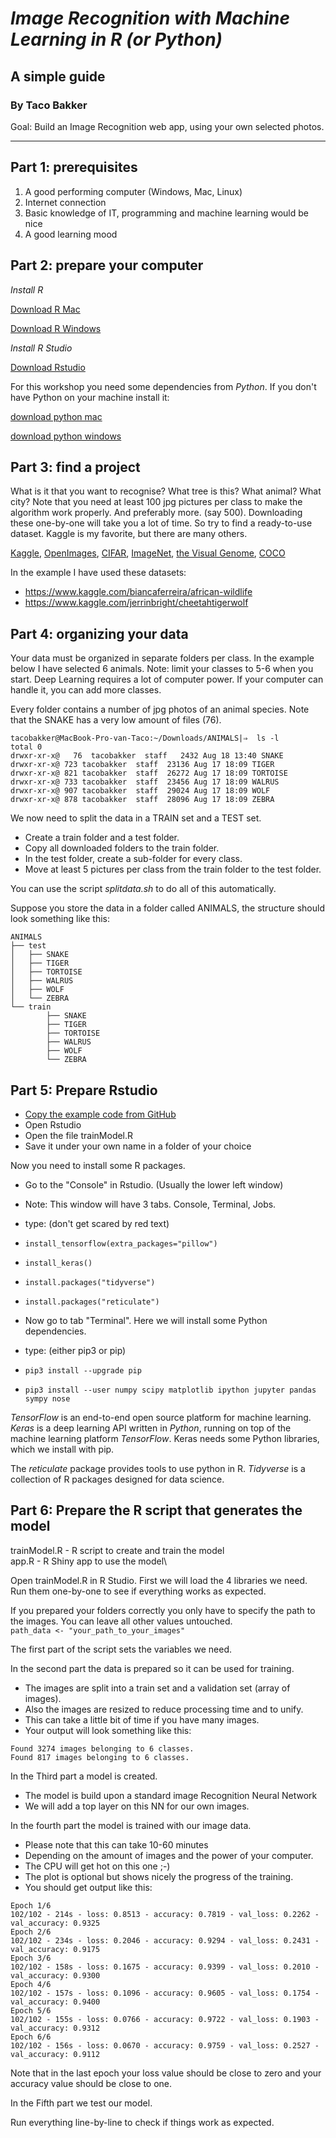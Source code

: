 # *Image Recognition with Machine Learning in R (or Python)*

## A simple guide

### By Taco Bakker

Goal: Build an Image Recognition web app, using your own selected photos.

---

## Part 1: prerequisites

1. A good performing computer (Windows, Mac, Linux)
2. Internet connection
3. Basic knowledge of IT, programming and machine learning would be nice
4. A good learning mood

## Part 2: prepare your computer

*Install R*

[Download R Mac](https://cran.r-project.org/bin/macosx/)

[Download R Windows](https://cran.r-project.org/bin/windows/base/)

*Install R Studio*

[Download Rstudio](https://www.rstudio.com/products/rstudio/download/)

For this workshop you need some dependencies from *Python*.
If you don't have Python on your machine install it:

[download python mac](https://www.python.org/downloads/macos/)

[download python windows](https://www.python.org/downloads/windows/)

## Part 3: find a project

What is it that you want to recognise?
What tree is this? What animal? What city?
Note that you need at least 100 jpg pictures per class to make the algorithm work properly.
And preferably more. (say 500).
Downloading these one-by-one will take you a lot of time.
So try to find a ready-to-use dataset.
Kaggle is my favorite, but there are many others.

[Kaggle](https://www.kaggle.com/),
[OpenImages](https://storage.googleapis.com/openimages/web/index.html),
[CIFAR](https://www.cs.toronto.edu/~kriz/cifar.html),
[ImageNet](https://image-net.org/),
[the Visual Genome](http://visualgenome.org/),
[COCO](https://cocodataset.org/#home)

In the example I have used these datasets:
- https://www.kaggle.com/biancaferreira/african-wildlife
- https://www.kaggle.com/jerrinbright/cheetahtigerwolf

## Part 4: organizing your data

Your data must be organized in separate folders per class.
In the example below I have selected 6 animals.
Note: limit your classes to 5-6 when you start.
Deep Learning requires a lot of computer power.
If your computer can handle it, you can add more classes.

Every folder contains a number of jpg photos of an animal species.
Note that the SNAKE has a very low amount of files (76).

`tacobakker@MacBook-Pro-van-Taco:~/Downloads/ANIMALS|⇒  ls -l`\
`total 0`\
`drwxr-xr-x@   76  tacobakker  staff   2432 Aug 18 13:40 SNAKE`\
`drwxr-xr-x@ 723 tacobakker  staff  23136 Aug 17 18:09 TIGER`\
`drwxr-xr-x@ 821 tacobakker  staff  26272 Aug 17 18:09 TORTOISE`\
`drwxr-xr-x@ 733 tacobakker  staff  23456 Aug 17 18:09 WALRUS`\
`drwxr-xr-x@ 907 tacobakker  staff  29024 Aug 17 18:09 WOLF`\
`drwxr-xr-x@ 878 tacobakker  staff  28096 Aug 17 18:09 ZEBRA`

We now need to split the data in a TRAIN set and a TEST set.
- Create a train folder and a test folder.
- Copy all downloaded folders to the train folder.
- In the test folder, create a sub-folder for every class.
- Move at least 5 pictures per class from the train folder to the test folder.

You can use the script *splitdata.sh* to do all of this automatically.

Suppose you store the data in a folder called ANIMALS,
the structure should look something like this:

`ANIMALS`\
`├── test`\
`│   ├── SNAKE`\
`│   ├── TIGER`\
`│   ├── TORTOISE`\
`│   ├── WALRUS`\
`│   ├── WOLF`\
`│   └── ZEBRA`\
`└── train`\
`        ├── SNAKE`\
`        ├── TIGER`\
`        ├── TORTOISE`\
`        ├── WALRUS`\
`        ├── WOLF`\
`        └── ZEBRA`

## Part 5: Prepare Rstudio

- [Copy the example code from GitHub](https://github.com/SonnyBurnett/image_recognition)
- Open Rstudio
- Open the file trainModel.R
- Save it under your own name in a folder of your choice

Now you need to install some R packages.
- Go to the "Console" in Rstudio. (Usually the lower left window)
- Note: This window will have 3 tabs. Console, Terminal, Jobs.
- type: (don't get scared by red text)
- `install_tensorflow(extra_packages="pillow")`
- `install_keras()`
- `install.packages("tidyverse")`
- `install.packages("reticulate")`

- Now go to tab "Terminal". Here we will install some Python dependencies.
- type: (either pip3 or pip)
- `pip3 install --upgrade pip`
- `pip3 install --user numpy scipy matplotlib ipython jupyter pandas sympy nose`

*TensorFlow* is an end-to-end open source platform for machine learning.
*Keras* is a deep learning API written in *Python*,
running on top of the machine learning platform *TensorFlow*.
Keras needs some Python libraries,
which we install with pip.

The *reticulate* package provides tools to use python in R.
*Tidyverse* is a collection of R packages designed for data science.

## Part 6: Prepare the R script that generates the model

trainModel.R - R script to create and train the model\
app.R        - R Shiny app to use the model\

Open trainModel.R in R Studio.
First we will load the 4 libraries we need.\
Run them one-by-one to see if everything works as expected.

If you prepared your folders correctly you only have to specify
the path to the images.
You can leave all other values untouched.\
`path_data <- "your_path_to_your_images"`

The first part of the script sets the variables we need.

In the second part the data is prepared so it can be used for training.
- The images are split into a train set and a validation set (array of images).
- Also the images are resized to reduce processing time and to unify.
- This can take a little bit of time if you have many images.
- Your output will look something like this:

`Found 3274 images belonging to 6 classes.`\
`Found 817 images belonging to 6 classes.`

In the Third part a model is created.
- The model is build upon a standard image Recognition Neural Network
- We will add a top layer on this NN for our own images.

In the fourth part the model is trained with our image data.
- Please note that this can take 10-60 minutes
- Depending on the amount of images and the power of your computer.
- The CPU will get hot on this one ;-)
- The plot is optional but shows nicely the progress of the training.
- You should get output like this:

`Epoch 1/6`\
`102/102 - 214s - loss: 0.8513 - accuracy: 0.7819 - val_loss: 0.2262 - val_accuracy: 0.9325`\
`Epoch 2/6`\
`102/102 - 234s - loss: 0.2046 - accuracy: 0.9294 - val_loss: 0.2431 - val_accuracy: 0.9175`\
`Epoch 3/6`\
`102/102 - 158s - loss: 0.1675 - accuracy: 0.9399 - val_loss: 0.2010 - val_accuracy: 0.9300`\
`Epoch 4/6`\
`102/102 - 157s - loss: 0.1096 - accuracy: 0.9605 - val_loss: 0.1754 - val_accuracy: 0.9400`\
`Epoch 5/6`\
`102/102 - 155s - loss: 0.0766 - accuracy: 0.9722 - val_loss: 0.1903 - val_accuracy: 0.9312`\
`Epoch 6/6`\
`102/102 - 156s - loss: 0.0670 - accuracy: 0.9759 - val_loss: 0.2527 - val_accuracy: 0.9112`

Note that in the last epoch your loss value should be close to zero
and your accuracy value should be close to one.

In the Fifth part we test our model.

Run everything line-by-line to check if things work as expected.
